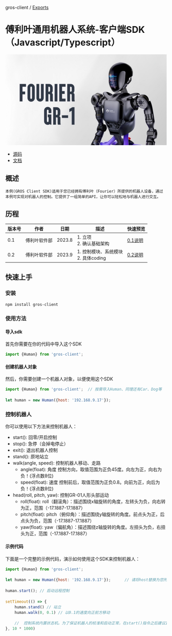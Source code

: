 gros-client / [Exports](modules.md)

# 傅利叶通用机器人系统-客户端SDK（Javascript/Typescript）
![](pics/banner.jpeg)

* [源码](https://github.com/FFTAI/gros_client_js.git)
* [文档](modules.md)

## 概述
    本例(GROS Client SDK)适用于您已经拥有傅利叶（Fourier）所提供的机器人设备，通过本例可实现对机器人的控制。它提供了一组简单的API，让你可以轻松地与机器人进行交互。

## 历程

| 版本号 | 作者     | 日期     | 描述                           | 快速预览                                       |
|-----|--------|--------|------------------------------|--------------------------------------------|
| 0.1 | 傅利叶软件部 | 2023.8 | 1. 立项<br/>2. 确认基础架构          | [0.1说明](https://fftai.github.io/v0.1.html) |
| 0.2 | 傅利叶软件部    | 2023.9 | 1. 控制模块、系统模块<br/>2. 具体coding | [0.2说明](https://fftai.github.io/v0.2.html) |

## 快速上手

### 安装

```shell
npm install gros-client
```

### 使用方法
#### 导入sdk
首先你需要在你的代码中导入这个SDK

```javascript
import {Human} from 'gros-client';   
```
#### 创建机器人对象
然后，你需要创建一个机器人对象，以便使用这个SDK

```javascript
import {Human} from 'gros-client';  // 按需导入Human、同理还有Car、Dog等

let human = new Human({host: '192.168.9.17'});
```

### 控制机器人
你可以使用以下方法来控制机器人：

- start(): 回零/开启控制
- stop(): 急停（会掉电停止）
- exit(): 退出机器人控制
- stand(): 原地站立
- walk(angle, speed): 控制机器人移动、走路
    - angle(float): 角度 控制方向，取值范围为正负45度。向左为正，向右为负！(浮点数8位)
    - speed(float): 速度 控制前后，取值范围为正负0.8。向前为正，向后为负！(浮点数8位)
- head(roll, pitch, yaw): 控制GR-01人形头部运动
    - roll(float): roll（翻滚角）：描述围绕x轴旋转的角度，左转头为负，向右转为正，范围（-17.1887-17.1887）
    - pitch(float): pitch（俯仰角）：描述围绕y轴旋转的角度。前点头为正，后点头为负，范围（-17.1887-17.1887）
    - yaw(float): yaw（偏航角）：描述围绕z轴旋转的角度。左扭头为负，右扭头为正，范围（-17.1887-17.1887）

#### 示例代码
下面是一个完整的示例代码，演示如何使用这个SDK来控制机器人：

```javascript
import {Human} from 'gros-client';  

let human = new Human({host: '192.168.9.17'});      // 请将host替换为您所拥有设备的ip

human.start(); // 启动远程控制

setTimeout(() => {
    human.stand() // 站立
    human.walk(0, 0.1) // 以0.1的速度向正前方移动
    
    //  控制系统内置状态机。为了保证机器人的校准和启动正常，在start()指令之后建议10s再执行后续指令
}, 10 * 1000)
```
